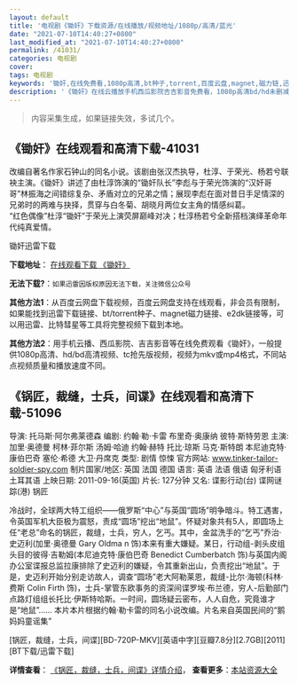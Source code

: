 ```yaml
---
layout: default
title: '电视剧《锄奸》下载资源/在线播放/视频地址/1080p/高清/蓝光'
date: "2021-07-10T14:40:27+0800"
last_modified_at: "2021-07-10T14:40:27+0800"
permalink: /41031/
categories: 电视剧
cover:
tags: 电视剧
keywords: '锄奸,在线免费看,1080p高清,bt种子,torrent,百度云盘,magnet,磁力链,迅雷下载资源'
description: '《锄奸》在线云播放手机西瓜影院吉吉影音免费看，1080p高清bd/hd未删减完整版和tc抢先枪版，mkv/mp4格式，附带bt/torrent种子、magnet/磁力链、百度云盘、网盘资源迅雷下载链接'
---
```


>内容采集生成，如果链接失效，多试几个。


## 《锄奸》在线观看和高清下载-41031

改编自著名作家石钟山的同名小说。该剧由张汉杰执导，杜淳、于荣光、杨若兮联袂主演。《锄奸》讲述了由杜淳饰演的“锄奸队长”李彪与于荣光饰演的&ldquo;汉奸哥哥”林振海之间错综复杂、矛盾对立的兄弟之情；展现李彪在面对昔日手足情深的兄弟时的两难与抉择，贯穿与白冬菊、胡晓月两位女主角的情感纠葛。<br />“红色偶像”杜淳“锄奸”于荣光上演荧屏巅峰对决；杜淳杨若兮全新搭档演绎革命年代纯真爱情。


锄奸迅雷下载

**下载地址**： [在线观看下载 《锄奸》](https://www.993dy.com//vod-detail-id-11292.html) 


**无法下载?**：`如果迅雷因版权原因无法下载，关注微信公众号 `

**其他方法1**：从百度云网盘下载视频，百度云网盘支持在线观看，非会员有限制，如果能找到迅雷下载链接、bt/torrent种子、magnet磁力链接、e2dk链接等，可以用迅雷、比特彗星等工具将完整视频下载到本地。

**其他方法2**：用手机云播、西瓜影院、吉吉影音等在线免费观看《锄奸》，一般提供1080p高清、hd/bd高清视频、tc抢先版视频，视频为mkv或mp4格式，不同站点视频质量和播放速度不同。


## 《锅匠，裁缝，士兵，间谍》在线观看和高清下载-51096

导演: 托马斯·阿尔弗莱德森 编剧: 约翰·勒·卡雷 布里奇·奥康纳 彼特·斯特劳恩 主演: 加里·奥德曼 柯林·菲尔斯 汤姆·哈迪 约翰·赫特 托比·琼斯 马克·斯特朗 本尼迪克特·康伯巴奇 塞伦·希德 大卫·丹席克 类型: 剧情 惊悚 官方网站: www.tinker-tailor-soldier-spy.com 制片国家/地区: 英国 法国 德国 语言: 英语 法语 俄语 匈牙利语 土耳其语 上映日期: 2011-09-16(英国) 片长: 127分钟 又名: 谍影行动(台) 谍网谜踪(港) 锅匠

冷战时，全球两大特工组织——俄罗斯“中心”与英国“圆场”明争暗斗。特工遇害，令英国军机大臣极为震怒，责成“圆场”挖出“地鼠”。怀疑对象共有5人，即圆场上任“老总”命名的锅匠，裁缝，士兵，穷人，乞丐。其中，金盆洗手的“乞丐”乔治·史迈利(加里·奥德曼 Gary Oldma n 饰)本来有重大嫌疑。某日，行动组-剥头皮组头目的彼得·吉勒姆(本尼迪克特·康伯巴奇 Benedict Cumberbatch 饰)与英国内阁办公室谍报总监拉康排除了史迈利的嫌疑，令其重新出山，负责挖出“地鼠”。于是，史迈利开始分别走访故人，调查“圆场”老大阿勒莱恩，裁缝-比尔·海顿(科林·费斯 Colin Firth 饰)，士兵-掌管东欧事务的资深间谍罗埃·布兰德，穷人-后勤部门点路灯组组长托比·伊斯特哈斯。一时间，圆场疑云密布，人人自危，究竟谁才是“地鼠”…… 本片本片根据约翰·勒卡雷的同名小说改编。片名来自英国民间的“鹅妈妈童谣集”


[锅匠，裁缝，士兵，间谍][BD-720P-MKV][英语中字][豆瓣7.8分][2.7GB][2011][BT下载/迅雷下载]

**详情查看**： [《锅匠，裁缝，士兵，间谍》详情介绍](/movie/51096/)， **查看更多**：[本站资源大全](/movie/t/all/)


